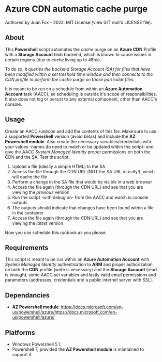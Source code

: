 # Azure CDN automatic cache purge
Authored by Juan Fox - 2022.
MIT License (view GIT root's LICENSE file).

## About
This **Powershell** script automates the *cache* purge on an **Azure CDN** Profile with a **Storage Account** blob backend, which is known to cause issues in certain regions (due to *cache* living up to 48hs).
		
To do so, it *queries the backend Storage Account (SA) for files that have been modified within a set treshold time window and then connects to the CDN profile to perform the cache purge on those particular files*.

It is meant to be run on a schedule from within an **Azure Automation Account** task (AACC), so scheduling is outside it's scope of responsibilities. It also does not log or persist to any external component, other than AACC's console.
## Usage
Create an AACC *runbook* and add the contents of this file. Make sure to use a supported **Powershell** version (avoid betas) and include the **AZ Powershell module**.
Also create the necessary variables/credentials with your values -names do need to match or be updated within the script- and give the AACC *System Managed Identity* proper permissions on both the CDN and the SA.
Test the script:

 1. Upload a file (ideally a simple HTML) to the SA
 2. Access the file through the CDN URL (NOT the SA URL directly!), which will cache the file
 3. Perform a change in the SA file that would be visible in a web browser
 4. Access the file again (through the CDN URL) and see that you are viewing the *previous* version
 5. Run the script -with debug on- from the AACC and watch is console outputs
 6. The outputs should indicate that changes have been found within a file in the container
 7. Access the file again (through the CDN URL) and see that you are viewing the *latest* version

Now you can schedule this runbook as you please.

## Requirements
This script is meant to be run within an **Azure Automation Account** with *System Managed Identity* authentication to **ARM** and proper authorization on both the **CDN** profile (write is necessary) and the **Storage Account** (read is enough), some AACC set variables and lastly valid email permissions and parameters (addresses, credentials and a public internet server with SSL).

## Dependancies

 - **AZ Powershell module**: https://docs.microsoft.com/en-us/powershell/azure/https://docs.microsoft.com/en-us/powershell/azure/

## Platforms

 - Windows Powershell 5.1.
 - Powershell 7, provided the **AZ Powershell module** is mantained to support it.
